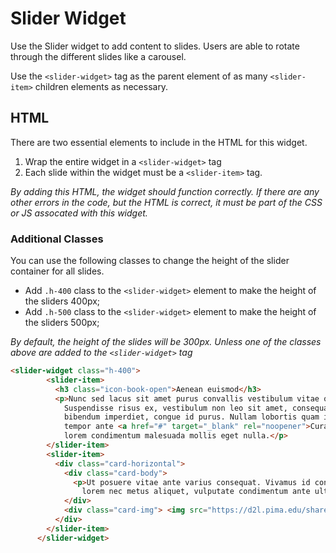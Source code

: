 # Slider Widget

Use the Slider widget to add content to slides. Users are able to rotate through the different slides like a carousel.

Use the `<slider-widget>` tag as the parent element of as many `<slider-item>` children elements as necessary.

## HTML

There are two essential elements to include in the HTML for this widget. 

1. Wrap the entire widget in a `<slider-widget>` tag
2. Each slide within the widget must be a `<slider-item>` tag.

_By adding this HTML, the widget should function correctly. If there are any other errors in the code, but the HTML is correct, it must be part of the CSS or JS assocated with this widget._

### Additional Classes

You can use the following classes to change the height of the slider container for all slides.

- Add `.h-400` class to the `<slider-widget>` element to make the height of the sliders 400px;
- Add `.h-500` class to the `<slider-widget>` element to make the height of the sliders 500px;

_By default, the height of the slides will be 300px. Unless one of the classes above are added to the `<slider-widget>` tag_

```html
<slider-widget class="h-400">
        <slider-item>
          <h3 class="icon-book-open">Aenean euismod</h3>
          <p>Nunc sed lacus sit amet purus convallis vestibulum vitae quis libero. Nunc consectetur tristique aliquet.
            Suspendisse risus ex, vestibulum non leo sit amet, consequat ultricies eros. Curabitur leo nulla, ornare et
            bibendum imperdiet, congue id purus. Nullam lobortis quam id justo porta suscipit. <a rel="noopener" href="#">Fusce posuere</a> lectus turpis, egestas rhoncus ex vitae, porttitor commodo nisl. Vestibulum
            tempor ante <a href="#" target="_blank" rel="noopener">Curabitur</a>, " <a href="#" target="_blank" rel="noopener">Vivamus mollis</a>vitae nunc nec tellus sollicitudin cursus. Suspendisse quis tortor eget
            lorem condimentum malesuada mollis eget nulla.</p>
        </slider-item>
        <slider-item>
          <div class="card-horizontal">
            <div class="card-body">
              <p>Ut posuere vitae ante varius consequat. Vivamus id condimentum dui, et tincidunt enim. Vivamus mollis
                lorem nec metus aliquet, vulputate condimentum ante ultricies.</p>
            </div>
            <div class="card-img"> <img src="https://d2l.pima.edu/shared/images/placeholder/400x400.jpg" alt=""> </div>
          </div>
        </slider-item>
      </slider-widget>
```